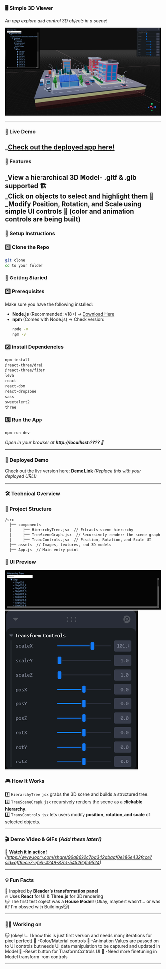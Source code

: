 ### **🖥️ Simple 3D Viewer**  
_An app explore and control 3D objects in a scene!_

![App Preview](./src/assets/images/App-ScreenShot.png)

---
### 🔗 Live Demo  
_[Check out the deployed app here!](https://threejs-editor-app.vercel.app/)
---

### **📌 Features**  
_View a hierarchical **3D Model- .gltf & .glb supported** 🏗️  
_Click on objects to **select and highlight them** 🔦  
_Modify **Position, Rotation, and Scale** using simple UI controls 🎰  (color and animation controls are being built)
---

### **🚀 Setup Instructions**  
### **1️⃣ Clone the Repo**  
```bash
git clone 
cd to your folder
```

### 🚀 Getting Started  

### **1️⃣ Prerequisites**  
Make sure you have the following installed:  
- **Node.js** (Recommended: v18+) → [Download Here](https://nodejs.org/)  
- **npm** (Comes with Node.js) → Check version:  
  ```sh
  node -v
  npm -v


### **2️⃣ Install Dependencies**  
```bash
npm install
@react-three/drei
@react-three/fiber
leva
react
react-dom
react-dropzone
sass
sweetalert2
three
```

### **3️⃣ Run the App**  
```bash
npm run dev 
```
_Open in your browser at **http://localhost:????** 🎉_

---

### **🔗 Deployed Demo**  
Check out the live version here: **[Demo Link](https://your-demo-link.com)** *(Replace this with your deployed URL!)*  

---

### **🛠️ Technical Overview**  
### **📂 Project Structure**  
```
/src
  ├── components
  │     ├── HierarchyTree.jsx  // Extracts scene hierarchy
  │     ├── TreeSceneGraph.jsx  // Recursively renders the scene graph
  │     ├── TransControls.jsx  // Position, Rotation, and Scale UI
  ├── assets  // Images, textures, and 3D models
  ├── App.js  // Main entry point
```
### **📂 UI Preview** 
![Hierarchy Tree](./src/assets/images/HierarchyTree.png)
![Transform controls](./src/assets/images/TransFormControls.png)

### **🎮 How It Works**  
1️⃣ `HierarchyTree.jsx` grabs the 3D scene and builds a structured tree.  
2️⃣ `TreeSceneGraph.jsx` recursively renders the scene as a **clickable hierarchy**.  
3️⃣ `TransControls.jsx` lets users modify **position, rotation, and scale** of selected objects.  

---

### **🎬 Demo Video & GIFs** *(Add these later!)*  
🚀 **[Watch it in action!](#)** *(https://www.loom.com/share/96a8692c7ba342abaaf0e886e432fcce?sid=aff9ece7-efeb-4249-87c1-54526afc9524)*  

---

### **💡 Fun Facts**  
🎨 Inspired by **Blender’s transformation panel**  
🔥 Uses **React** for UI & **Three.js** for 3D rendering  
🐱 The first test object was a **House Model**! (Okay, maybe it wasn’t... or was it? I'm obssed with Buildings😼)  

---

### **👨‍💻 Working on**
🐱   (okey!!... I know this is just first version and needs many iterations for pixel perfect)
🚀  -Color/Material controls
🚀  -Animation Values are passed on to UI controls but needs UI data manipulation to be captured and updated in Model
🚀  -Reset button for TrasformControls UI
🚀  -Need more finetuning in Model transform from controls

---

